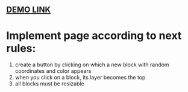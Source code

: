 ## [DEMO LINK](https://Oleksandr-Zhitenko.github.io/js_test_taks/)
# Implement page according to next rules:
1. create a button by clicking on which a new block with random coordinates and color appears
2. when you click on a block, its layer becomes the top
3. all blocks must be resizable
